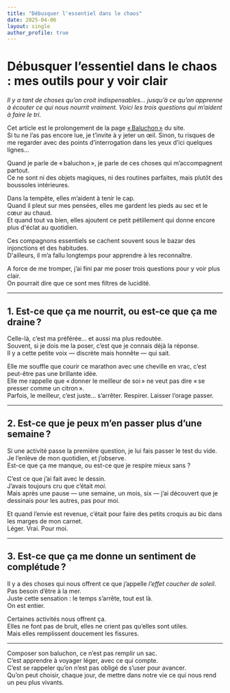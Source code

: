 ```yaml
---
title: "Débusquer l'essentiel dans le chaos"
date: 2025-04-06
layout: single
author_profile: true
---
```


# Débusquer l’essentiel dans le chaos : mes outils pour y voir clair

*Il y a tant de choses qu’on croit indispensables… jusqu’à ce qu’on apprenne à écouter ce qui nous nourrit vraiment. Voici les trois questions qui m’aident à faire le tri.*

Cet article est le prolongement de la page [« Baluchon »](https://www.audreyhermans.be/baluchon/) du site.  
Si tu ne l’as pas encore lue, je t’invite à y jeter un œil. Sinon, tu risques de me regarder avec des points d’interrogation dans les yeux d’ici quelques lignes…

Quand je parle de « baluchon », je parle de ces choses qui m’accompagnent partout.  
Ce ne sont ni des objets magiques, ni des routines parfaites, mais plutôt des boussoles intérieures.  

Dans la tempête, elles m’aident à tenir le cap.  
Quand il pleut sur mes pensées, elles me gardent les pieds au sec et le cœur au chaud.  
Et quand tout va bien, elles ajoutent ce petit pétillement qui donne encore plus d'éclat au quotidien.

Ces compagnons essentiels se cachent souvent sous le bazar des injonctions et des habitudes.  
D'ailleurs, il m’a fallu longtemps pour apprendre à les reconnaître.

A force de me tromper, j’ai fini par me poser trois questions pour y voir plus clair.  
On pourrait dire que ce sont mes filtres de lucidité.

---

## 1. Est-ce que ça me nourrit, ou est-ce que ça me draine ?

Celle-là, c’est ma préférée… et aussi ma plus redoutée.  
Souvent, si je dois me la poser, c’est que je connais déjà la réponse.  
Il y a cette petite voix — discrète mais honnête — qui sait.

Elle me souffle que courir ce marathon avec une cheville en vrac, c’est peut-être pas une brillante idée.  
Elle me rappelle que « donner le meilleur de soi » ne veut pas dire « se presser comme un citron ».  
Parfois, le meilleur, c’est juste… s’arrêter. Respirer. Laisser l’orage passer.

---

## 2. Est-ce que je peux m’en passer plus d’une semaine ?

Si une activité passe la première question, je lui fais passer le test du vide.  
Je l’enlève de mon quotidien, et j’observe.  
Est-ce que ça me manque, ou est-ce que je respire mieux sans ?

C’est ce que j’ai fait avec le dessin.  
J’avais toujours cru que c’était *moi*.  
Mais après une pause — une semaine, un mois, six — j’ai découvert que je dessinais pour les autres, pas pour moi.

Et quand l’envie est revenue, c’était pour faire des petits croquis au bic dans les marges de mon carnet.  
Léger. Vrai. Pour moi.

---

## 3. Est-ce que ça me donne un sentiment de complétude ?

Il y a des choses qui nous offrent ce que j’appelle *l’effet coucher de soleil*.  
Pas besoin d’être à la mer.  
Juste cette sensation : le temps s’arrête, tout est là.  
On est entier.

Certaines activités nous offrent ça.  
Elles ne font pas de bruit, elles ne crient pas qu’elles sont utiles.  
Mais elles remplissent doucement les fissures.

---

Composer son baluchon, ce n’est pas remplir un sac.  
C’est apprendre à voyager léger, avec ce qui compte.  
C’est se rappeler qu’on n’est pas obligé de s’user pour avancer.  
Qu’on peut choisir, chaque jour, de mettre dans notre vie ce qui nous rend un peu plus vivants.
